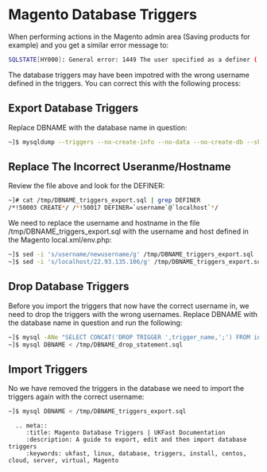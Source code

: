# Magento Database Triggers

When performing actions in the Magento admin area (Saving products for example) and you get a similar error message to:

```bash
SQLSTATE[HY000]: General error: 1449 The user specified as a definer ('username'@'localhost') does not exist, query was: UPDATE `catelog_product_entity` SET `attrivute_set_id` =?, `sku` =?, has_options` =?, `required_options` =?, `created_at` =?, `updated_at` =? WHERE(entity_id = '4062)
```

The database triggers may have been impotred with the wrong username defined in the triggers. You can correct this with the following process:

## Export Database Triggers

Replace DBNAME with the database name in question:
```bash
~]$ mysqldump --triggers --no-create-info --no-data --no-create-db --skip-opt DBNAME > /tmp/DBNAME_triggers_export.sql
```

## Replace The Incorrect Useranme/Hostname

Review the file above and look for the DEFINER:

```bash 
~]# cat /tmp/DBNAME_triggers_export.sql | grep DEFINER
/*!50003 CREATE*/ /*!50017 DEFINER=`username`@`localhost`*/
```
We need to replace the username and hostname in the file /tmp/DBNAME_triggers_export.sql with the username and host defined in the Magento local.xml/env.php:
```bash
~]$ sed -i 's/username/newusername/g' /tmp/DBNAME_triggers_export.sql
~]$ sed -i 's/localhost/22.93.135.106/g' /tmp/DBNAME_triggers_export.sql
```

## Drop Database Triggers

Before you import the triggers that now have the correct username in, we need to drop the triggers with the wrong usernames. Replace DBNAME with the database name in question and run the following:

```bash
~]$ mysql -ANe "SELECT CONCAT('DROP TRIGGER ',trigger_name,';') FROM information_schema.triggers WHERE trigger_schema = 'DBNAME';" | sed s'/\|//g' > /tmp/DBNAME_drop_statement.sql
~]$ mysql DBNAME < /tmp/DBNAME_drop_statement.sql
```

## Import Triggers

No we have removed the triggers in the database we need to import the triggers again with the correct username:

```bash
~]$ mysql DBNAME < /tmp/DBNAME_triggers_export.sql
```

```eval_rst
  .. meta::
     :title: Magento Database Triggers | UKFast Documentation
     :description: A guide to export, edit and then import database triggers
     :keywords: ukfast, linux, database, triggers, install, centos, cloud, server, virtual, Magento

